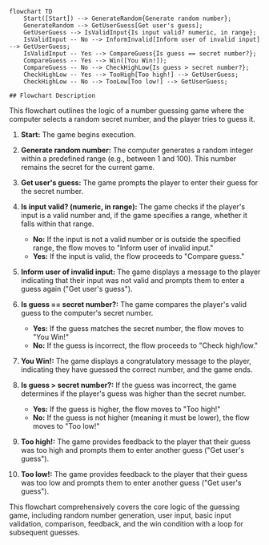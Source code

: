```mermaid
flowchart TD
    Start([Start]) --> GenerateRandom{Generate random number};
    GenerateRandom --> GetUserGuess[Get user's guess];
    GetUserGuess --> IsValidInput{Is input valid? numeric, in range};
    IsValidInput -- No --> InformInvalid[Inform user of invalid input] --> GetUserGuess;
    IsValidInput -- Yes --> CompareGuess{Is guess == secret number?};
    CompareGuess -- Yes --> Win([You Win!]);
    CompareGuess -- No --> CheckHighLow{Is guess > secret number?};
    CheckHighLow -- Yes --> TooHigh[Too high!] --> GetUserGuess;
    CheckHighLow -- No --> TooLow[Too low!] --> GetUserGuess;
```

    ## Flowchart Description

This flowchart outlines the logic of a number guessing game where the computer selects a random secret number, and the player tries to guess it.

1.  **Start:** The game begins execution.

2.  **Generate random number:** The computer generates a random integer within a predefined range (e.g., between 1 and 100). This number remains the secret for the current game.

3.  **Get user's guess:** The game prompts the player to enter their guess for the secret number.

4.  **Is input valid? (numeric, in range):** The game checks if the player's input is a valid number and, if the game specifies a range, whether it falls within that range.
    * **No:** If the input is not a valid number or is outside the specified range, the flow moves to "Inform user of invalid input."
    * **Yes:** If the input is valid, the flow proceeds to "Compare guess."

5.  **Inform user of invalid input:** The game displays a message to the player indicating that their input was not valid and prompts them to enter a guess again ("Get user's guess").

6.  **Is guess == secret number?:** The game compares the player's valid guess to the computer's secret number.
    * **Yes:** If the guess matches the secret number, the flow moves to "You Win!"
    * **No:** If the guess is incorrect, the flow proceeds to "Check high/low."

7.  **You Win!:** The game displays a congratulatory message to the player, indicating they have guessed the correct number, and the game ends.

8.  **Is guess > secret number?:** If the guess was incorrect, the game determines if the player's guess was higher than the secret number.
    * **Yes:** If the guess is higher, the flow moves to "Too high!"
    * **No:** If the guess is not higher (meaning it must be lower), the flow moves to "Too low!"

9.  **Too high!:** The game provides feedback to the player that their guess was too high and prompts them to enter another guess ("Get user's guess").

10. **Too low!:** The game provides feedback to the player that their guess was too low and prompts them to enter another guess ("Get user's guess").

This flowchart comprehensively covers the core logic of the guessing game, including random number generation, user input, basic input validation, comparison, feedback, and the win condition with a loop for subsequent guesses.
